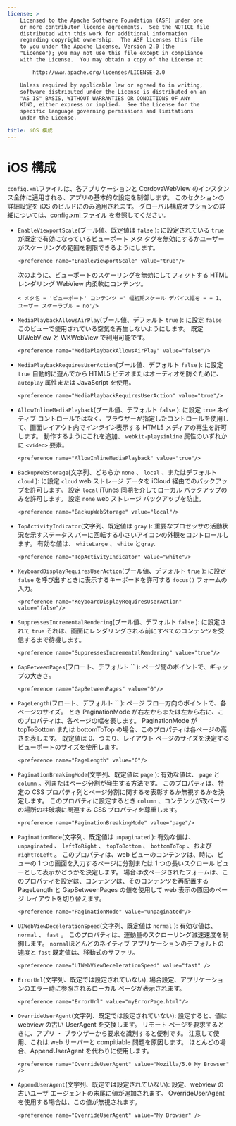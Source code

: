 ```yaml
---
license: >
    Licensed to the Apache Software Foundation (ASF) under one
    or more contributor license agreements.  See the NOTICE file
    distributed with this work for additional information
    regarding copyright ownership.  The ASF licenses this file
    to you under the Apache License, Version 2.0 (the
    "License"); you may not use this file except in compliance
    with the License.  You may obtain a copy of the License at

        http://www.apache.org/licenses/LICENSE-2.0

    Unless required by applicable law or agreed to in writing,
    software distributed under the License is distributed on an
    "AS IS" BASIS, WITHOUT WARRANTIES OR CONDITIONS OF ANY
    KIND, either express or implied.  See the License for the
    specific language governing permissions and limitations
    under the License.

title: iOS 構成
---
```


# iOS 構成

`config.xml`ファイルは、各アプリケーションと CordovaWebView のインスタンス全体に適用される、アプリの基本的な設定を制御します。 このセクションの詳細設定を iOS のビルドにのみ適用されます。 グローバル構成オプションの詳細については、[config.xml ファイル][1] を参照してください。

 [1]: config_ref_index.md.html#The%20config.xml%20File

*   `EnableViewportScale`(ブール値、既定値は `false` ): に設定されている `true` が既定で有効になっているビューポート メタ タグを無効にするかユーザーがスケーリングの範囲を制限できるようにします。
    
        <preference name="EnableViewportScale" value="true"/>
        
    
    次のように、ビューポートのスケーリングを無効にしてフィットする HTML レンダリング WebView 内柔軟にコンテンツ。
    
        < メタ名 = 'ビューポート' コンテンツ =' 幅初期スケール デバイス幅を = = 1、ユーザー スケーラブル = no'/>
        

*   `MediaPlaybackAllowsAirPlay`(ブール値、デフォルト `true` ): に設定 `false` このビューで使用されている空気を再生しないようにします。 既定 UIWebView と WKWebView で利用可能です。
    
        <preference name="MediaPlaybackAllowsAirPlay" value="false"/>
        

*   `MediaPlaybackRequiresUserAction`(ブール値、デフォルト `false` ): に設定 `true` 自動的に遊んでから HTML5 ビデオまたはオーディオを防ぐために、 `autoplay` 属性または JavaScript を使用。
    
        <preference name="MediaPlaybackRequiresUserAction" value="true"/>
        

*   `AllowInlineMediaPlayback`(ブール値、デフォルト `false` ): に設定 `true` ネイティブ コントロールではなく、ブラウザーが指定したコントロールを使用して、画面レイアウト内で*インライン*表示する HTML5 メディアの再生を許可します。 動作するようにこれを追加、 `webkit-playsinline` 属性のいずれかに `<video>` 要素。
    
        <preference name="AllowInlineMediaPlayback" value="true"/>
        

*   `BackupWebStorage`(文字列、どちらか `none` 、 `local` 、またはデフォルト `cloud` ): に設定 `cloud` web ストレージ データを iCloud 経由でのバックアップを許可します。 設定 `local` iTunes 同期を介してローカル バックアップのみを許可します。 設定 `none` web ストレージ バックアップを防止。
    
        <preference name="BackupWebStorage" value="local"/>
        

*   `TopActivityIndicator`(文字列、既定値は `gray` ): 重要なプロセッサの活動状況を示すステータス バーに回転する小さいアイコンの外観をコントロールします。 有効な値は、 `whiteLarge` 、 `white` と`gray`.
    
        <preference name="TopActivityIndicator" value="white"/>
        

*   `KeyboardDisplayRequiresUserAction`(ブール値、デフォルト `true` ): に設定 `false` を呼び出すときに表示するキーボードを許可する `focus()` フォームの入力。
    
        <preference name="KeyboardDisplayRequiresUserAction" value="false"/>
        

*   `SuppressesIncrementalRendering`(ブール値、デフォルト `false` ): に設定されて `true` それは、画面にレンダリングされる前にすべてのコンテンツを受信するまで待機します。
    
        <preference name="SuppressesIncrementalRendering" value="true"/>
        

*   `GapBetweenPages`(フロート、デフォルト `` ): ページ間のポイントで、ギャップの大きさ。
    
        <preference name="GapBetweenPages" value="0"/>
        

*   `PageLength`(フロート、デフォルト `` ): ページ フロー方向のポイントで、各ページのサイズ。 とき PaginationMode が右左からまたは左から右に、このプロパティは、各ページの幅を表します。 PaginationMode が topToBottom または bottomToTop の場合、このプロパティは各ページの高さを表します。 既定値は 0、つまり、レイアウト ページのサイズを決定するビューポートのサイズを使用します。
    
        <preference name="PageLength" value="0"/>
        

*   `PaginationBreakingMode`(文字列、既定値は `page` ): 有効な値は、 `page` と `column` 。列またはページ分割が発生する方法です。 このプロパティは、特定の CSS プロパティ列とページ分割に関するを表彰するか無視するかを決定します。 このプロパティに設定するとき `column` 、コンテンツが改ページの場所の柱破壊に関連する CSS プロパティを尊重します。
    
        <preference name="PaginationBreakingMode" value="page"/>
        

*   `PaginationMode`(文字列、既定値は `unpaginated` ): 有効な値は、 `unpaginated` 、 `leftToRight` 、 `topToBottom` 、 `bottomToTop` 、および `rightToLeft` 。 このプロパティは、web ビューのコンテンツは、時に、ビューの 1 つの画面を入力するページに分割または 1 つの長いスクロール ビューとして表示かどうかを決定します。 場合は改ページされたフォームは、このプロパティを設定は、コンテンツは、そのコンテンツを再配置する PageLength と GapBetweenPages の値を使用して web 表示の原因のページ レイアウトを切り替えます。
    
        <preference name="PaginationMode" value="unpaginated"/>
        

*   `UIWebViewDecelerationSpeed`(文字列、既定値は `normal` ): 有効な値は、 `normal` 、 `fast` 。 このプロパティは、運動量のスクローリング減速速度を制御します。 `normal`ほとんどのネイティブ アプリケーションのデフォルトの速度と `fast` 既定値は、移動式のサファリ。
    
        <preference name="UIWebViewDecelerationSpeed" value="fast" />
        

*   `ErrorUrl`(文字列、既定では設定されていない): 場合設定、アプリケーションのエラー時に参照されるローカル ページが表示されます。
    
        <preference name="ErrorUrl" value="myErrorPage.html"/>
        

*   `OverrideUserAgent`(文字列、既定では設定されていない): 設定すると、値は webview の古い UserAgent を交換します。 リモート ページを要求するときに、アプリ ・ ブラウザーから要求を識別すると便利です。 注意して使用、これは web サーバーと compitiable 問題を原因します。 ほとんどの場合、AppendUserAgent を代わりに使用します。
    
        <preference name="OverrideUserAgent" value="Mozilla/5.0 My Browser" />
        

*   `AppendUserAgent`(文字列、既定では設定されていない): 設定、webview の古いユーザ エージェントの末尾に値が追加されます。 OverrideUserAgent を使用する場合は、この値が無視されます。
    
        <preference name="OverrideUserAgent" value="My Browser" />